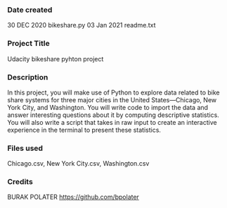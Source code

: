### Date created
30 DEC 2020 bikeshare.py
03 Jan 2021 readme.txt

### Project Title
Udacity bikeshare pyhton project

### Description
In this project, you will make use of Python to explore data related to bike share systems for three major cities in the United States—Chicago, New York City, and Washington. You will write code to import the data and answer interesting questions about it by computing descriptive statistics. You will also write a script that takes in raw input to create an interactive experience in the terminal to present these statistics.

### Files used
Chicago.csv, New York City.csv, Washington.csv

### Credits
BURAK POLATER
https://github.com/bpolater

